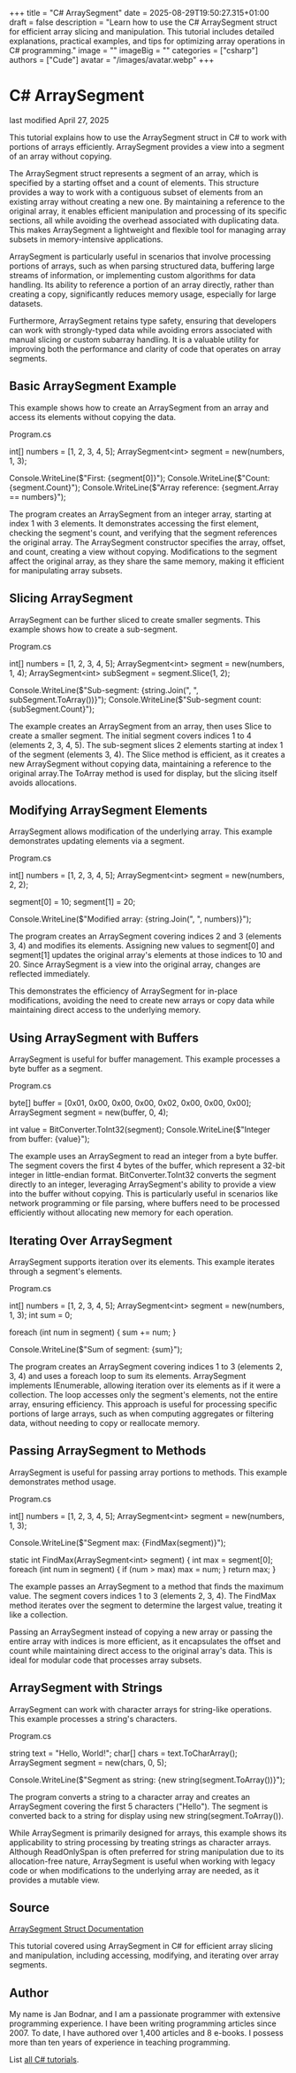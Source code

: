 +++
title = "C# ArraySegment"
date = 2025-08-29T19:50:27.315+01:00
draft = false
description = "Learn how to use the C# ArraySegment struct for efficient array slicing and manipulation. This tutorial includes detailed explanations, practical examples, and tips for optimizing array operations in C# programming."
image = ""
imageBig = ""
categories = ["csharp"]
authors = ["Cude"]
avatar = "/images/avatar.webp"
+++

# C# ArraySegment

last modified April 27, 2025

This tutorial explains how to use the ArraySegment struct in C# to work with 
portions of arrays efficiently. ArraySegment provides a view into a segment 
of an array without copying.

The ArraySegment struct represents a segment of an array, which is
specified by a starting offset and a count of elements. This structure provides
a way to work with a contiguous subset of elements from an existing array
without creating a new one. By maintaining a reference to the original array, it
enables efficient manipulation and processing of its specific sections, all
while avoiding the overhead associated with duplicating data. This makes
ArraySegment a lightweight and flexible tool for managing array
subsets in memory-intensive applications.

ArraySegment is particularly useful in scenarios that involve 
processing portions of arrays, such as when parsing structured data, buffering 
large streams of information, or implementing custom algorithms for data handling. 
Its ability to reference a portion of an array directly, rather than creating a 
copy, significantly reduces memory usage, especially for large datasets. 

Furthermore, ArraySegment retains type safety, ensuring that
developers can work with strongly-typed data while avoiding errors associated
with manual slicing or custom subarray handling. It is a valuable utility for
improving both the performance and clarity of code that operates on array
segments.

## Basic ArraySegment Example

This example shows how to create an ArraySegment from an array and access its 
elements without copying the data.

Program.cs
  

int[] numbers = [1, 2, 3, 4, 5];
ArraySegment&lt;int&gt; segment = new(numbers, 1, 3);

Console.WriteLine($"First: {segment[0]}");
Console.WriteLine($"Count: {segment.Count}");
Console.WriteLine($"Array reference: {segment.Array == numbers}");

The program creates an ArraySegment from an integer array, starting
at index 1 with 3 elements. It demonstrates accessing the first element,
checking the segment's count, and verifying that the segment references the
original array. The ArraySegment constructor specifies the array,
offset, and count, creating a view without copying. Modifications to the segment
affect the original array, as they share the same memory, making it efficient
for manipulating array subsets.

## Slicing ArraySegment

ArraySegment can be further sliced to create smaller segments. This example 
shows how to create a sub-segment.

Program.cs
  

int[] numbers = [1, 2, 3, 4, 5];
ArraySegment&lt;int&gt; segment = new(numbers, 1, 4);
ArraySegment&lt;int&gt; subSegment = segment.Slice(1, 2);

Console.WriteLine($"Sub-segment: {string.Join(", ", subSegment.ToArray())}");
Console.WriteLine($"Sub-segment count: {subSegment.Count}");

The example creates an ArraySegment from an array, then uses
Slice to create a smaller segment. The initial segment covers
indices 1 to 4 (elements 2, 3, 4, 5). The sub-segment slices 2 elements starting
at index 1 of the segment (elements 3, 4). The Slice method is
efficient, as it creates a new ArraySegment without copying data,
maintaining a reference to the original array.The ToArray method is
used for display, but the slicing itself avoids allocations.

## Modifying ArraySegment Elements

ArraySegment allows modification of the underlying array. This
example demonstrates updating elements via a segment.

Program.cs
  

int[] numbers = [1, 2, 3, 4, 5];
ArraySegment&lt;int&gt; segment = new(numbers, 2, 2);

segment[0] = 10;
segment[1] = 20;

Console.WriteLine($"Modified array: {string.Join(", ", numbers)}");

The program creates an ArraySegment covering indices 2 and 3
(elements 3, 4) and modifies its elements. Assigning new values to
segment[0] and segment[1] updates the original array's
elements at those indices to 10 and 20. Since ArraySegment is a
view into the original array, changes are reflected immediately. 

This demonstrates the efficiency of ArraySegment for in-place
modifications, avoiding the need to create new arrays or copy data while
maintaining direct access to the underlying memory.

## Using ArraySegment with Buffers

ArraySegment is useful for buffer management. This example
processes a byte buffer as a segment.

Program.cs
  

byte[] buffer = [0x01, 0x00, 0x00, 0x00, 0x02, 0x00, 0x00, 0x00];
ArraySegment segment = new(buffer, 0, 4);

int value = BitConverter.ToInt32(segment);
Console.WriteLine($"Integer from buffer: {value}");

The example uses an ArraySegment to read an integer from a byte
buffer. The segment covers the first 4 bytes of the buffer, which represent a
32-bit integer in little-endian format. BitConverter.ToInt32
converts the segment directly to an integer, leveraging ArraySegment's ability
to provide a view into the buffer without copying. This is particularly useful
in scenarios like network programming or file parsing, where buffers need to be
processed efficiently without allocating new memory for each operation.

## Iterating Over ArraySegment

ArraySegment supports iteration over its elements. This example
iterates through a segment's elements.

Program.cs
  

int[] numbers = [1, 2, 3, 4, 5];
ArraySegment&lt;int&gt; segment = new(numbers, 1, 3);
int sum = 0;

foreach (int num in segment)
{
    sum += num;
}

Console.WriteLine($"Sum of segment: {sum}");

The program creates an ArraySegment covering indices 1 to 3
(elements 2, 3, 4) and uses a foreach loop to sum its elements.
ArraySegment implements IEnumerable, allowing
iteration over its elements as if it were a collection. The loop accesses only
the segment's elements, not the entire array, ensuring efficiency. This approach
is useful for processing specific portions of large arrays, such as when
computing aggregates or filtering data, without needing to copy or reallocate
memory.

## Passing ArraySegment to Methods

ArraySegment is useful for passing array portions to methods. This
example demonstrates method usage.

Program.cs
  

int[] numbers = [1, 2, 3, 4, 5];
ArraySegment&lt;int&gt; segment = new(numbers, 1, 3);

Console.WriteLine($"Segment max: {FindMax(segment)}");

static int FindMax(ArraySegment&lt;int&gt; segment)
{
    int max = segment[0];
    foreach (int num in segment)
    {
        if (num &gt; max) max = num;
    }
    return max;
}

The example passes an ArraySegment to a method that finds the
maximum value. The segment covers indices 1 to 3 (elements 2, 3, 4). The
FindMax method iterates over the segment to determine the largest
value, treating it like a collection. 

Passing an ArraySegment instead of copying a new array or passing
the entire array with indices is more efficient, as it encapsulates the offset
and count while maintaining direct access to the original array's data. This is
ideal for modular code that processes array subsets.

## ArraySegment with Strings

ArraySegment can work with character arrays for string-like
operations. This example processes a string's characters.

Program.cs
  

string text = "Hello, World!";
char[] chars = text.ToCharArray();
ArraySegment segment = new(chars, 0, 5);

Console.WriteLine($"Segment as string: {new string(segment.ToArray())}");

The program converts a string to a character array and creates an ArraySegment 
covering the first 5 characters ("Hello"). The segment is converted back to a 
string for display using new string(segment.ToArray()). 

While ArraySegment is primarily designed for arrays, this example
shows its applicability to string processing by treating strings as character
arrays. Although ReadOnlySpan is often preferred for string
manipulation due to its allocation-free nature, ArraySegment is
useful when working with legacy code or when modifications to the underlying
array are needed, as it provides a mutable view.

## Source

[ArraySegment Struct Documentation](https://learn.microsoft.com/en-us/dotnet/api/system.arraysegment-1)

This tutorial covered using ArraySegment in C# for efficient array slicing and 
manipulation, including accessing, modifying, and iterating over array segments.

## Author

My name is Jan Bodnar, and I am a passionate programmer with extensive 
programming experience. I have been writing programming articles since 2007. 
To date, I have authored over 1,400 articles and 8 e-books. I possess more 
than ten years of experience in teaching programming.

List [all C# tutorials](/csharp/).